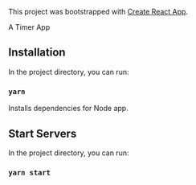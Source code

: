 This project was bootstrapped with [Create React App](https://github.com/facebook/create-react-app).

A Timer App

## Installation

In the project directory, you can run:

### `yarn`

Installs dependencies for Node app.<br>

## Start Servers

In the project directory, you can run:

### `yarn start`
